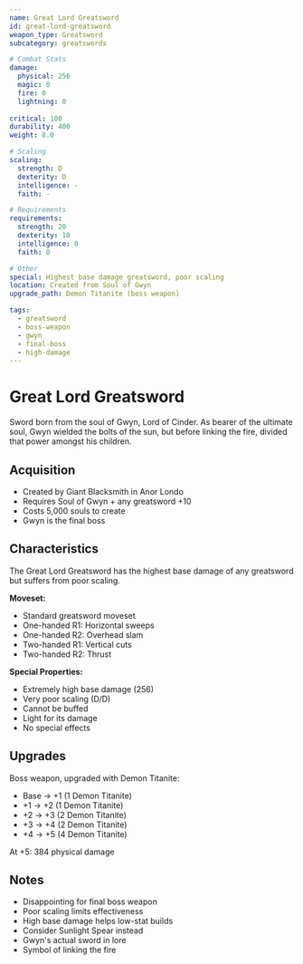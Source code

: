 ```yaml
---
name: Great Lord Greatsword
id: great-lord-greatsword
weapon_type: Greatsword
subcategory: greatswords

# Combat Stats
damage:
  physical: 256
  magic: 0
  fire: 0
  lightning: 0
  
critical: 100
durability: 400
weight: 8.0

# Scaling
scaling:
  strength: D
  dexterity: D
  intelligence: -
  faith: -

# Requirements
requirements:
  strength: 20
  dexterity: 10
  intelligence: 0
  faith: 0

# Other
special: Highest base damage greatsword, poor scaling
location: Created from Soul of Gwyn
upgrade_path: Demon Titanite (boss weapon)

tags:
  - greatsword
  - boss-weapon
  - gwyn
  - final-boss
  - high-damage
---
```


# Great Lord Greatsword

Sword born from the soul of Gwyn, Lord of Cinder. As bearer of the ultimate soul, Gwyn wielded the bolts of the sun, but before linking the fire, divided that power amongst his children.

## Acquisition
- Created by Giant Blacksmith in Anor Londo
- Requires Soul of Gwyn + any greatsword +10
- Costs 5,000 souls to create
- Gwyn is the final boss

## Characteristics
The Great Lord Greatsword has the highest base damage of any greatsword but suffers from poor scaling.

**Moveset:**
- Standard greatsword moveset
- One-handed R1: Horizontal sweeps
- One-handed R2: Overhead slam
- Two-handed R1: Vertical cuts
- Two-handed R2: Thrust

**Special Properties:**
- Extremely high base damage (256)
- Very poor scaling (D/D)
- Cannot be buffed
- Light for its damage
- No special effects

## Upgrades
Boss weapon, upgraded with Demon Titanite:
- Base → +1 (1 Demon Titanite)
- +1 → +2 (1 Demon Titanite)
- +2 → +3 (2 Demon Titanite)
- +3 → +4 (2 Demon Titanite)
- +4 → +5 (4 Demon Titanite)

At +5: 384 physical damage

## Notes
- Disappointing for final boss weapon
- Poor scaling limits effectiveness
- High base damage helps low-stat builds
- Consider Sunlight Spear instead
- Gwyn's actual sword in lore
- Symbol of linking the fire